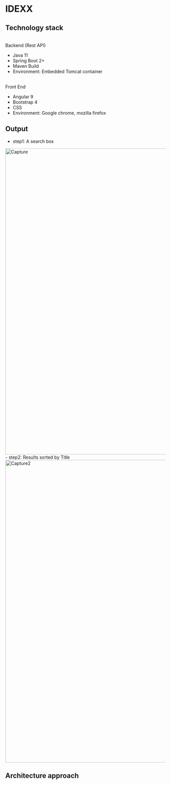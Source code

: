 # IDEXX
 ## Technology stack
 <br> Backend (Rest API)
  - Java 11
  - Spring Boot 2+
  - Maven Build
  - Environment: Embedded Tomcat container
  
 <br> Front End
  - Angular 9
  - Bootstrap 4
  - CSS
  - Environment: Google chrome, mozilla firefox
  
  ## Output
  - step1: A search box
  <img width="960" alt="Capture" src="https://user-images.githubusercontent.com/22782834/89647075-38b49a00-d8bd-11ea-8975-210206b02199.PNG">
  - step2: Results sorted by Title  
  <img width="949" alt="Capture2" src="https://user-images.githubusercontent.com/22782834/89647189-71547380-d8bd-11ea-800e-daad4bde2fdd.PNG">
  
  ## Architecture approach
